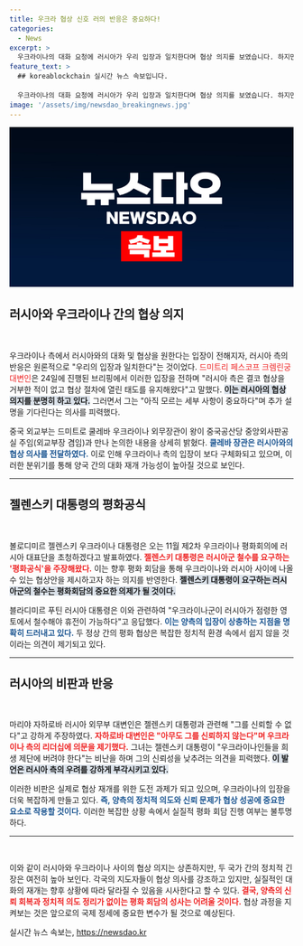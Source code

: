 ```yaml
---
title: 우크라 협상 신호 러의 반응은 중요하다!
categories:
  - News
excerpt: >
  우크라이나의 대화 요청에 러시아가 우리 입장과 일치한다며 협상 의지를 보였습니다. 하지만 서로의 신뢰 문제로 평화 회담은 여전히 난항을 겪고 있습니다. 과연 진정한 평화를 이룰 수 있을까요?
feature_text: >
  ## koreablockchain 실시간 뉴스 속보입니다.

  우크라이나의 대화 요청에 러시아가 우리 입장과 일치한다며 협상 의지를 보였습니다. 하지만 서로의 신뢰 문제로 평화 회담은 여전히 난항을 겪고 있습니다. 과연 진정한 평화를 이룰 수 있을까요?
image: '/assets/img/newsdao_breakingnews.jpg'
---
```


<p><img src="/assets/img/newsdao_breakingnews.jpg" alt="koreablockchain 속보" /></p>

<h2 data-ke-size="size26">러시아와 우크라이나 간의 협상 의지</h2>

<p data-ke-size="size16">&nbsp;</p>

<p>우크라이나 측에서 러시아와의 대화 및 협상을 원한다는 입장이 전해지자, 러시아 측의 반응은 원론적으로 "우리의 입장과 일치한다"는 것이었다. </b><span style="color: #ee2323;">드미트리 페스코프 크렘린궁 대변인</span></b>은 24일에 진행된 브리핑에서 이러한 입장을 전하며 "러시아 측은 결코 협상을 거부한 적이 없고 협상 절차에 열린 태도를 유지해왔다"고 말했다. <b><span style="background-color: #21538527;">이는 러시아의 협상 의지를 분명히 하고 있다.</span></b> 그러면서 그는 "아직 모르는 세부 사항이 중요하다"며 추가 설명을 기다린다는 의사를 피력했다.</p>

<p>중국 외교부는 드미트로 쿨레바 우크라이나 외무장관이 왕이 중국공산당 중앙외사판공실 주임(외교부장 겸임)과 만나 논의한 내용을 상세히 밝혔다. <b><span style="color: #1a5490;">쿨레바 장관은 러시아와의 협상 의사를 전달하였다.</span></b> 이로 인해 우크라이나 측의 입장이 보다 구체화되고 있으며, 이러한 분위기를 통해 양국 간의 대화 재개 가능성이 높아질 것으로 보인다.</p>

<hr>

<h2 data-ke-size="size26">젤렌스키 대통령의 평화공식</h2>

<p data-ke-size="size16">&nbsp;</p>

<p>볼로디미르 젤렌스키 우크라이나 대통령은 오는 11월 제2차 우크라이나 평화회의에 러시아 대표단을 초청하겠다고 발표하였다. <b><span style="color: #ee2323;">젤렌스키 대통령은 러시아군 철수를 요구하는 '평화공식'을 주장해왔다.</span></b> 이는 향후 평화 회담을 통해 우크라이나와 러시아 사이에 나올 수 있는 협상안을 제시하고자 하는 의지를 반영한다. <b><span style="background-color: #21538527;">젤렌스키 대통령이 요구하는 러시아군의 철수는 평화회담의 중요한 의제가 될 것이다.</span></b></p>

<p>블라디미르 푸틴 러시아 대통령은 이와 관련하여 "우크라이나군이 러시아가 점령한 영토에서 철수해야 휴전이 가능하다"고 응답했다. <b><span style="color: #1a5490;">이는 양측의 입장이 상충하는 지점을 명확히 드러내고 있다.</span></b> 두 정상 간의 평화 협상은 복잡한 정치적 환경 속에서 쉽지 않을 것이라는 의견이 제기되고 있다.</p>

<hr>

<h2 data-ke-size="size26">러시아의 비판과 반응</h2>

<p data-ke-size="size16">&nbsp;</p>

<p>마리야 자하로바 러시아 외무부 대변인은 젤렌스키 대통령과 관련해 "그를 신뢰할 수 없다"고 강하게 주장하였다. <b><span style="color: #ee2323;">자하로바 대변인은 "아무도 그를 신뢰하지 않는다"며 우크라이나 측의 리더십에 의문을 제기했다.</span></b> 그녀는 젤렌스키 대통령이 "우크라이나인들을 희생 제단에 버려야 한다"는 비난을 하며 그의 신뢰성을 낮추려는 의견을 피력했다. <b><span style="background-color: #21538527;">이 발언은 러시아 측의 우려를 강하게 부각시키고 있다.</span></b></p>

<p>이러한 비판은 실제로 협상 재개를 위한 도전 과제가 되고 있으며, 우크라이나의 입장을 더욱 복잡하게 만들고 있다. <b><span style="color: #1a5490;">즉, 양측의 정치적 의도와 신뢰 문제가 협상 성공에 중요한 요소로 작용할 것이다.</span></b> 이러한 복잡한 상황 속에서 실질적 평화 회담 진행 여부는 불투명하다.</p>

<hr>

<p data-ke-size="size16">&nbsp;</p>

<p>이와 같이 러시아와 우크라이나 사이의 협상 의지는 상존하지만, 두 국가 간의 정치적 긴장은 여전히 높아 보인다. 각국의 지도자들이 협상 의사를 강조하고 있지만, 실질적인 대화의 재개는 향후 상황에 따라 달라질 수 있음을 시사한다고 할 수 있다. <b><span style="color: #ee2323;">결국, 양측의 신뢰 회복과 정치적 의도 정리가 없이는 평화 회담의 성사는 어려울 것이다.</span></b> 협상 과정을 지켜보는 것은 앞으로의 국제 정세에 중요한 변수가 될 것으로 예상된다.</p>
실시간 뉴스 속보는, <a href="https://newsdao.kr" rel="dofollow">https://newsdao.kr</a>


